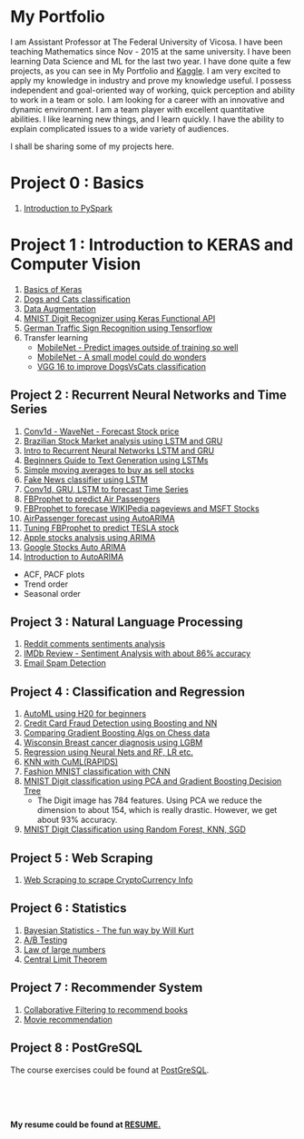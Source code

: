 # My Portfolio

I am Assistant Professor at The Federal University of Vicosa. I have been teaching Mathematics since Nov - 2015 at the same university. I have been learning Data Science and ML for the last two year. I have done quite a few projects, as you can see in My Portfolio and [Kaggle](https://www.kaggle.com/bhavinmoriya). I am very excited to apply my knowledge in industry and prove my knowledge useful. I possess independent and goal-oriented way of working, quick perception and ability to work in a team or solo. I am looking for a career with an innovative and dynamic environment. I am a team player with excellent quantitative abilities. I like learning new things, and I learn quickly. I have the ability to explain complicated issues to a wide variety of audiences.

 I shall be sharing some of my projects here.

# Project 0 : Basics
1. [Introduction to PySpark](https://www.kaggle.com/bhavinmoriya/introduction-to-pyspark)

# Project 1 : Introduction to KERAS and Computer Vision

1. [Basics of Keras](https://www.kaggle.com/bhavinmoriya/playing-with-keras)
2. [Dogs and Cats classification](https://www.kaggle.com/bhavinmoriya/dogs-and-cats-classification-by-cnn-and-vgg16)
3. [Data Augmentation](https://www.kaggle.com/bhavinmoriya/dataaugmentation-with-keras)
4. [MNIST Digit Recognizer using Keras Functional API](https://www.kaggle.com/bhavinmoriya/mnist-digit-recognizer-using-functional-api)
5. [German Traffic Sign Recognition using Tensorflow](https://www.kaggle.com/bhavinmoriya/intro-to-tensorflow-german-traffic-sign-recog)
6. Transfer learning
   - [MobileNet - Predict images outside of training so well](https://www.kaggle.com/bhavinmoriya/mobilenet-small-but-real-good-too)
   - [MobileNet - A small model could do wonders](https://www.kaggle.com/bhavinmoriya/mobilenet-finetune-to-custom-datasets-99-acc)
   - [VGG 16 to improve DogsVsCats classification](https://www.kaggle.com/bhavinmoriya/dogs-and-cats-classification-by-cnn-and-vgg16)

## Project 2 : Recurrent Neural Networks and Time Series

1. [Conv1d - WaveNet - Forecast Stock price](https://www.kaggle.com/bhavinmoriya/conv1d-wavenet-forecast-stock-price)
2. [Brazilian Stock Market analysis using LSTM and GRU](https://www.kaggle.com/bhavinmoriya/brazilian-stock-market-analysis-using-lstm-gru)
3. [Intro to Recurrent Neural Networks LSTM and GRU](https://www.kaggle.com/bhavinmoriya/intro-to-recurrent-neural-networks-lstm-gru)
4. [Beginners Guide to Text Generation using LSTMs](https://www.kaggle.com/bhavinmoriya/beginners-guide-to-text-generation-using-lstms)
5. [Simple moving averages to buy as sell stocks](https://www.kaggle.com/bhavinmoriya/simple-moving-averages-to-buy-as-sell-stocks/edit)
6. [Fake News classifier using LSTM](https://www.kaggle.com/bhavinmoriya/fake-news-classifier-using-lstm)
7. [Conv1d, GRU, LSTM to forecast Time Series](https://www.kaggle.com/bhavinmoriya/neural-nets-for-prediction-of-the-google-stock)
8. [FBProphet to predict Air Passengers](https://www.kaggle.com/bhavinmoriya/playing-with-fb-prophet-great-prediction)
9. [FBProphet to forecase WIKIPedia pageviews and MSFT Stocks](https://www.kaggle.com/bhavinmoriya/facebook-prophet-wikipedia-msft-forecast)
10. [AirPassenger forecast using AutoARIMA](https://www.kaggle.com/bhavinmoriya/airpassenger-autoarima-almost-accurate-preds)
11. [Tuning FBProphet to predict TESLA stock](https://www.kaggle.com/bhavinmoriya/prophet-for-tesla-stock-prediction?scriptVersionId=82301626)
12. [Apple stocks analysis using ARIMA](https://www.kaggle.com/bhavinmoriya/apple-stocks-analysis-using-arima)
13. [Google Stocks Auto ARIMA](https://www.kaggle.com/bhavinmoriya/google-stocks-auto-arima)
14. [Introduction to AutoARIMA](https://www.kaggle.com/bhavinmoriya/google-stocks-auto-arima#Stationarity)
   - ACF, PACF plots 
   - Trend order
   - Seasonal order

## Project 3 : Natural Language Processing

1. [Reddit comments sentiments analysis](https://www.kaggle.com/bhavinmoriya/sentiment-analysis-using-textblob-and-embedding?scriptVersionId=85101317)
2. [IMDb Review - Sentiment Analysis with about 86% accuracy](https://www.kaggle.com/bhavinmoriya/imdb-review-sentiment-analysis-using-conv1d)
3. [Email Spam Detection](https://www.kaggle.com/bhavinmoriya/email-spam-detection#Back-to-out-problem)

## Project 4 : Classification and Regression

1. [AutoML using H20 for beginners](https://www.kaggle.com/bhavinmoriya/automl-using-h20-for-beginners)
2. [Credit Card Fraud Detection using Boosting and NN](https://www.kaggle.com/bhavinmoriya/credit-card-fraud-detection-boosting-and-dnn)
3. [Comparing Gradient Boosting Algs on Chess data](https://www.kaggle.com/bhavinmoriya/comparing-gradient-boosting-algs-on-chess-data)
4. [Wisconsin Breast cancer diagnosis using LGBM](https://www.kaggle.com/bhavinmoriya/wisconsin-breast-cancer-diagnosis-using-lgbm)
5. [Regression using Neural Nets and RF, LR etc.](https://www.kaggle.com/bhavinmoriya/regression-using-neural-nets-and-rf-lr-etc)
6. [KNN with CuML(RAPIDS)](https://www.kaggle.com/bhavinmoriya/knn-with-cuml-gpu-could-be-heaven?scriptVersionId=82137414)
7. [Fashion MNIST classification with CNN](https://www.kaggle.com/bhavinmoriya/fashion-mnist-with-keras-88-accuracy)
8. [MNIST Digit classification using PCA and Gradient Boosting Decision Tree](https://www.kaggle.com/bhavinmoriya/mnist-with-pca-and-gbdt)
   - The Digit image has 784 features. Using PCA we reduce the dimension to about 154, which is really drastic. However, we get about 93% accuracy.
9. [MNIST Digit Classification using Random Forest, KNN, SGD](https://www.kaggle.com/bhavinmoriya/mnist-digit-classification-using-sgd-knn-rf?scriptVersionId=82139615)

## Project 5 : Web Scraping

1. [Web Scraping to scrape CryptoCurrency Info](https://www.kaggle.com/bhavinmoriya/web-scraping-to-scrape-cryptocurrency-info?scriptVersionId=83136084)

## Project 6 : Statistics

1. [Bayesian Statistics - The fun way by Will Kurt](https://www.kaggle.com/bhavinmoriya/bayesian-statistics-the-fun-way-by-will-kurt)
2. [A/B Testing](https://www.kaggle.com/bhavinmoriya/ab-testing-again)
3. [Law of large numbers](https://www.kaggle.com/bhavinmoriya/law-of-large-numbers)
4. [Central Limit Theorem](https://www.kaggle.com/bhavinmoriya/central-limit-theorem)

## Project 7 : Recommender System

1. [Collaborative Filtering to recommend books](https://www.kaggle.com/bhavinmoriya/book-recommender-system-collaborative-filtering)
2. [Movie recommendation](https://www.kaggle.com/bhavinmoriya/getting-started-with-a-movie-recommendation-system)

## Project 8 : PostGreSQL

The course exercises could be found at [PostGreSQL](https://github.com/bhavinmoriya/Postgres).

<br />
<br />
<br />

**My resume could be found at [RESUME.](https://www.dropbox.com/s/4n598kyx6yw3kch/CV.pdf?dl=0)**






 




